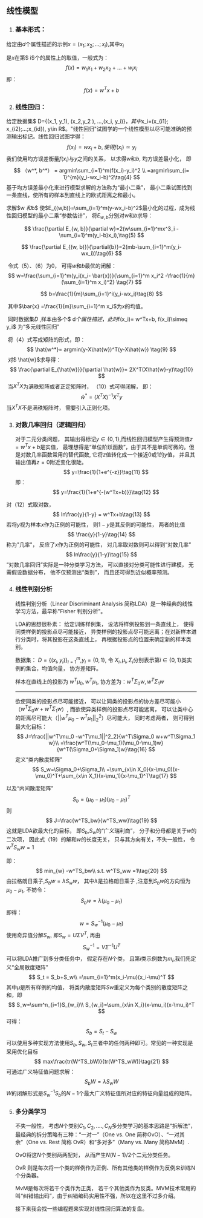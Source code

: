 ## 线性模型

1. ### 基本形式：

给定由$d$个属性描述的示例$x =(x_1; x_2;...;x_i)$,其中$x_i$

 是$x$在第$ i$个的属性上的取值，一般式为：
$$
f(x)= w_1x_1 +w_2x_2+...+w_ix_i\tag{1}
$$
即：
$$
f(x)=w^Tx+b\tag{2}
$$

2. ### 线性回归：

给定数据集$ D={(x_1, y_1), (x_2,y_2 ), …,(x_i, y_i)}$，其中$x_i=(x_{i1}; x_{i2};…;x_{id}), y\in R$。"线性回归"试图学的一个线性模型以尽可能准确的预测输出标记。线性回归试图学得：
$$
f(x_i) = wx_i +b,使得f(x_i)\simeq y_i\tag{3}
$$
我们使用均方误差衡量$f( x_i)$与$y$之间的关系， 以求得$w$和$b$, 均方误差最小化， 即
$$
（w^*, b^*） = argmin\sum_{i=1}^m(f(x_i)-y_i)^2 \\
=argmin\sum_{i= 1}^{m}(y_i-wx_i-b)^2\tag{4}
$$
基于均方误差最小化来进行模型求解的方法称为“最小二乘”， 最小二乘试图找到一条直线，使所有的样本到直线上的欧式距离之和最小。

求解$w $和$b$ 使$E_{(w,b)}=\sum_{i=1}^m(y-wx_i-b)^2$最小化的过程，成为线性回归模型的最小二乘“参数估计”， 将$E_{w,b}$分别对$w$和$b$求导：


$$
\frac{\partial E_{w, b}}{\partial w}=2(w\sum_{i=1}^mx^3_i -\sum_{i=1}^m(y_i-b)x_i),\tag{5}
$$

$$
\frac{\partial E_{(w, b)}}{\partial{b}}=2(mb-\sum_{i=1}^m(y_i-wx_i))\tag{6}
$$

​		令式（5）、（6）为0， 可得$w$和$b$最优的闭解：
$$
w=\frac{\sum_{i=1}^m(y_i(x_i- \bar{x})}{\sum_{i=1}^m x_i^2 -\frac{1}{m}(\sum_{i=1}^m x_i)^2} \tag{7}
$$

$$
b=\frac{1}{m}\sum_{i=1}^i(y_i-wx_i)\tag{8}
$$

​		其中$\bar{x} =\frac{1}{m}\sum_{i=1}^m x_i$为$x$的均值。 

​		同时数据集$D$ ,样本由多个$ d$个属性描述， 此时$f(x_i)= w^Tx+b, f(x_i)\simeq y_i$		为“多元线性回归”

​		将（4）式写成矩阵的形式，即：
$$
\hat{w^*}= argmin(y-X\hat{w})^T(y-X\hat{w}) \tag{9}
$$
​		对$ \hat{w}$求导得：
$$
\frac{\partial E_{\hat{w}}}{\partial \hat{w}}= 2X^T(X\hat{w}-y)\tag{10}
$$
​		当$X^ TX$为满秩矩阵或者正定矩阵时， （10）式可得闭解， 即：
$$
\hat{w}^*= (X^TX)^{-1}X^Ty
$$
​		当$X^TX$不是满秩矩阵时， 需要引入正则化项。

3. ### 对数几率回归（逻辑回归）

   对于二元分类问题， 其输出得标记$y \in   \{0, 1\}$,而线性回归模型产生得预测值$z=w^Tx +b$是实值， 最理想得是“单位阶跃函数”，由于其不是单调可微的。但是对数几率函数常用的替代函数, 它将$z$值转化成一个接近0或1的$y$值， 并且其输出值再$z=0$附近变化很陡。
   $$
   y=\frac{1}{1+e^{-z}}\tag{11}
   $$
   即：
   $$
   y=\frac{1}{1+e^{-(w^Tx+b)}}\tag{12}
   $$
   

对（12）式取对数，
$$
ln\frac{y}{1-y} = w^Tx+b\tag{13}
$$
若将$y$视为样本$x$作为正例的可能性， 则$1-y$是其反例的可能性， 两者的比值
$$
\frac{y}{1-y}\tag{14}
$$
称为"几率"， 反应了$x$作为正例的可能性， 对几率取对数则可以得到“对数几率”
$$
ln\frac{y}{1-y}\tag{15}
$$
“对数几率回归”实际是一种分类学习方法， 可以直接对分类可能性进行建模， 无需假设数据分布， 他不仅预测出“类别”， 而且还可得到近似概率预测。

4. ### 线性判别分析

   线性判别分析（Linear Discriminant Analysis 简称LDA）是一种经典的线性学习方法，最早称"Fisher 判别分析"。

   LDA的思想很朴素： 给定训练样例集， 设法将样例投影到一条直线上， 使得同类样例的投影点尽可能接近， 异类样例的投影点尽可能远离；在对新样本进行分类时，将其投影在这条直线上， 再根据投影点的位置来确定新的样本类别。

   数据集： $D=\{(x_i, y_i)\}^m_{i=1}$,$y_i=\{0, 1\}$, 令 $X_i, \mu_i, \Sigma_i$分别表示第$i\in \{0, 1\}$类实例的集合，均值向量， 协方差矩阵。

   样本在直线上的投影为 $w^T\mu_0,w^T\mu_1$, 协方差为：$w^T\Sigma_0w, w^T\Sigma_1w$

   ------

   欲使同类的投影点尽可能接近， 可以让同类的投影点的协方差尽可能小 （$w^T\Sigma_0 w+w^T\Sigma_1 w$）, 而欲使异类样例的投影点尽可能远离， 可以让类中心的距离尽可能大（$||w^T\mu_0 -w^T\mu_1||^2_2$）尽可能大， 同时考虑两者， 则可得到最大化目标：
   $$
   J=\frac{||w^T\mu_0 -w^T\mu_1||^2_2}{w^T\Sigma_0 w+w^T\Sigma_1 w}\\
   =\frac{w^T(\mu_0-\mu_1)(\mu_0-\mu_1)w}{w^T(\Sigma_0+\Sigma_1)w}\tag{16}
   $$
   定义“类内散度矩阵”
   $$
   S_w=\Sigma_0+\Sigma_1\\
   =\sum_{x\in X_0}(x-\mu_0)(x-\mu_0)^T+\sum_{x\in X_1}(x-\mu_1)(x-\mu_1)^T\tag{17}
   $$
   

以及“内间散度矩阵”
$$
S_b =(\mu_0-\mu_1)(\mu_0-\mu_1)^T \tag{18}
$$
则
$$
J=\frac{w^TS_bw}{w^TS_ww}\tag{19}
$$
这就是LDA欲最大化的目标， 即$S_b$,$S_w$的“广义瑞利商”， 分子和分母都是关于$w$的二次项， 因此式（19）的解和$w$的长度无关， 只与其方向有关，不失一般性， 令$w^TS_ww =1$

即： 
$$
min_{w} -w^TS_bw\\
s.t. w^TS_ww =1\tag{20}
$$
由拉格朗日乘子,$S_bw=\lambda S_ww$， 其中$\lambda$是拉格朗日乘子 ,注意到$S_bw$的方向恒为$\mu_0-\mu_1$, 不妨令：
$$
S_bw=\lambda (\mu_0-\mu_1)
$$
即得：
$$
w=S_w^{-1}(\mu_0-\mu_1)
$$
使用奇异值分解$S_w$, 即$S_w=U\Sigma V^T$, 再由
$$
S_w^{-1}=V\Sigma^{-1}U^T
$$
可以将LDA推广到多分类任务中， 假定存在$N$个类， 且第$i$类示例数为$m_i$,我们先定义“全局散度矩阵”
$$
S_t = S_b+S_w\\
=\sum_{i=1}^m(x_i-\mu)(x_i-\mu)^T
$$
其中$\mu$是所有样例的均值， 将类内散度矩阵$Sw$重定义为每个类别的散度矩阵之和，即
$$
S_w=\sum^n_{i=1}S_{w_i}\\
S_{w_i}=\sum_{x\in X_i}(x-\mu_i)(x-\mu_i)^T
$$
可得：
$$
S_b=S_t-S_w
$$
可以使用多种实现方法使用$S_b, S_w, S_t$三者中的任何两种即可。常见的一种实现是采用优化目标
$$
max\frac{tr(W^TS_bW)}{tr(W^TS_wW)}\tag{21}
$$
可通过广义特征值问题求解：
$$
S_bW=\lambda S_wW
$$
$W$的闭解形式是$S^{-1}_wS_b$的$N-1$个最大广义特征值所对应的特征向量组成的矩阵。

5. ### 多分类学习

   不失一般性， 考虑$N$个类别$C_1, C_2, ...., C_N$多分类学习的基本思路是“拆解法”， 最经典的拆分策略有三种：“一对一”（One vs. One 简称OvO）、“一对其余”（One vs. Rest 简称 OvR）和“多对多”（Many vs. Many 简称MvM）.

   OvO将这$N$个类别两两配对， 从而产生$N(N-1)/2$个二元分类任务。

   OvR 则是每次将一个类的样例作为正例、所有其他类的样例作为反例来训练N个分类器。

   MvM是每次将若干个类作为正类， 若干个其他类作为反类。MVM技术常用的叫“纠错输出码”，由于纠错编码实用性不强，所以在这里不过多介绍。

   

   接下来我会找一些编程题来实现对线性回归算法的复盘。

   